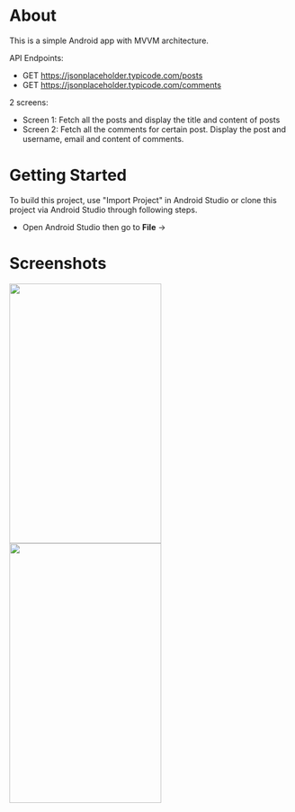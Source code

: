 # About
This is a simple Android app with MVVM architecture.

API Endpoints:
- GET https://jsonplaceholder.typicode.com/posts
- GET https://jsonplaceholder.typicode.com/comments

2 screens:
- Screen 1: Fetch all the posts and display the title and content of posts
- Screen 2: Fetch all the comments for certain post. Display the post and username, email and content of comments.

# Getting Started
To build this project, use "Import Project" in Android Studio or clone this project via Android Studio through following steps.
- Open Android Studio then go to <b>File</b> ->

# Screenshots
<img width="270" height="462" src="https://user-images.githubusercontent.com/30532733/153560013-a99203af-de25-42d6-ad25-66d095380169.png"> <img width="270" height="462" src="https://user-images.githubusercontent.com/30532733/153560016-8e6fefb3-81b9-40b1-b8b7-410e3187a8c1.png">

